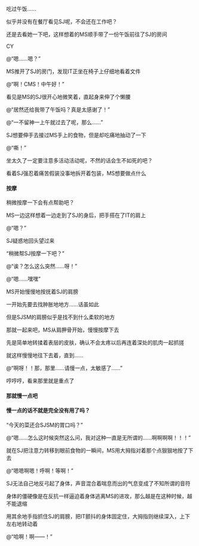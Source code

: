 吃过午饭……

似乎并没有在餐厅看见SJ呢，不会还在工作吧？

还是去看她一下吧，这样想着的MS顺手带了一份午饭前往了SJ的房间

CY

@“嗯……嗯？”

MS推开了SJ的房门，发现IT正坐在椅子上仔细地看着文件

@“啊！CMS！中午好！”

看见是MS的SJ很开心地微笑着，直起身来伸了个懒腰

@“居然还给我带了午饭吗？真是太感谢了！”

@“一不留神一上午就过去了呢，那么……”

SJ想要伸手去接过MS手上的食物，但是却吃痛地抽动了一下

@“嘶！”

坐太久了一定要注意多活动活动呢，不然的话会生不如死的吧？

看着SJ强忍着痛苦假装没事地拆开着包装，MS想要做点什么



#### 按摩

稍微按摩一下会有点帮助吧？

MS一边这样想着一边走到了SJ的身后，把手搭在了IT的肩上

@“嗯？”

SJ疑惑地回头望过来

“稍微帮SJ按摩一下吧？”

@“诶？怎么这么突然……呀！”

@“嗯……嘿嘿”

MS开始慢慢地按抚着SJ的肩膀

一开始先要去找肿胀地地方……话虽如此

但是SJSM的肩膀似乎是找不到什么柔软的地方

那就一起来吧，MS从肩胛骨开始，慢慢按摩下去

先是简单地转揉着表层的皮肤，确认不会太疼以后再连着深处的肌肉一起抓搓

就这样慢慢地往下去着，直到……

@“啊呀！！那，那里……请慢一点，太敏感了……”

哼哼哼，看来那里就是重点了

#### 那就慢一点吧

#### 慢一点的话不就是完全没有用了吗？

“今天的菜还合SJSM的胃口吗？”

@“嗯……怎么这时候突然这么问，我对这种一直是无所谓的……啊啊啊啊！！！”

就在SJ把注意力转移到眼前食物的一瞬间，MS用大拇指对着那个点狠狠地按了下去

@“嗯嗯啊嗯！呼啊！等啊！”

SJ无法自己地反弓起了身体，声音混合着喘息而出的气息变成了不知所谓的音符

身体的僵硬像是在反抗一样逼迫着身体逃离MS的进攻，那么越是在这种时候，越不能退缩

用其余地手指抓住SJ的肩膀，把IT颤抖的身体固定住，大拇指则继续深入，上下左右地转动着

@“哈啊！啊——！”